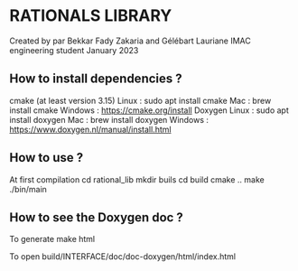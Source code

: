 # RATIONALS LIBRARY

Created by par Bekkar Fady Zakaria and Gélébart Lauriane
IMAC engineering student
January 2023 


## How to install dependencies ?

cmake (at least version 3.15)
    Linux : sudo apt install cmake
    Mac : brew install cmake
    Windows : https://cmake.org/install
Doxygen
    Linux : sudo apt install doxygen
    Mac : brew install doxygen
    Windows : https://www.doxygen.nl/manual/install.html


## How to use ?

At first compilation 
    cd rational_lib
    mkdir buils
    cd build
    cmake ..
    make 
    ./bin/main 


## How to see the Doxygen doc ? 

To generate 
   make html

To open 
    build/INTERFACE/doc/doc-doxygen/html/index.html

